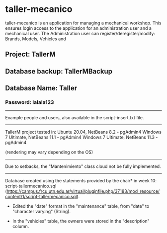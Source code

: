 # taller-mecanico

taller-mecanico is an application for managing a mechanical workshop. This ensures login access to the application for an administration user and a mechanical user.
The Administration user can register/deregister/modify: Brands, Models, Vehicles and 

## Project: TallerM
## Database backup: TallerMBackup
## Database Name: Taller

### Password: lalala123

-------------------------------------------------- -----------------------------------

Example people and users, also available in the script-insert.txt file.

-------------------------------------------------- -----------------------------------

TallerM project tested in:
Ubuntu 20.04, NetBeans 8.2 - pgAdmin4
Windows 7 Ultimate, NetBeans 11.1 - pgAdmin4
Windows 7 Ultimate, NetBeans 11.3 - pgAdmin4

(rendering may vary depending on the OS)

-------------------------------------------------- -----------------------------------

Due to setbacks, the "Mantenimiento" class cloud not be fully implemented.

-------------------------------------------------- -----------------------------------

Database created using the statements provided by the chair* in week 10: script-tallermecanico.sql
(https://campus.frcu.utn.edu.ar/virtual/pluginfile.php/37183/mod_resource/content/1/script-tallermecanico.sql).

* Edited the "date" format in the "maintenance" table, from "date" to "character varying" (String).

* In the "vehicles" table, the owners were stored in the "description" column.
